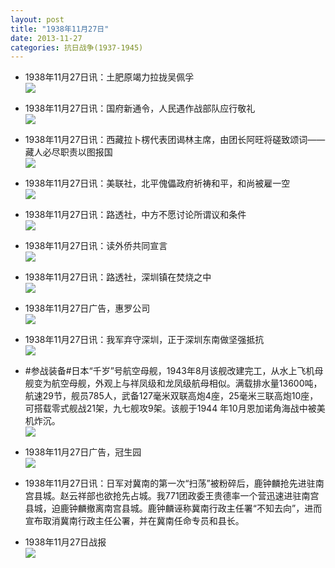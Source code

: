 ```yaml
---
layout: post
title: "1938年11月27日"
date: 2013-11-27
categories: 抗日战争(1937-1945)
---
```


<meta name="referrer" content="no-referrer" />

- 1938年11月27日讯：土肥原竭力拉拢吴佩孚 <br/><img src="https://ww3.sinaimg.cn/large/aca367d8jw1eazzd2tdfwj20cs0hjwhe.jpg" />

- 1938年11月27日讯：国府新通令，人民遇作战部队应行敬礼 <br/><img src="https://ww3.sinaimg.cn/large/aca367d8jw1eazxmomb7ij207q05s74z.jpg" />

- 1938年11月27日讯：西藏拉卜楞代表团谒林主席，由团长阿旺将磋致颂词——藏人必尽职责以图报国 <br/><img src="https://ww1.sinaimg.cn/large/aca367d8jw1eazvw913hfj20cs0k3djr.jpg" />

- 1938年11月27日讯：美联社，北平傀儡政府祈祷和平，和尚被雇一空 <br/><img src="https://ww1.sinaimg.cn/large/aca367d8jw1eazu5tfq4gj208a05x74v.jpg" />

- 1938年11月27日讯：路透社，中方不愿讨论所谓议和条件 <br/><img src="https://ww2.sinaimg.cn/large/aca367d8jw1eazqoyc4bdj205u0hd765.jpg" />

- 1938年11月27日讯：读外侨共同宣言 <br/><img src="https://ww4.sinaimg.cn/large/aca367d8jw1eazn8340qcj20cs0p8aiq.jpg" />

- 1938年11月27日讯：路透社，深圳镇在焚烧之中 <br/><img src="https://ww1.sinaimg.cn/large/aca367d8jw1eazi0rtdj7j20cs0njtcs.jpg" />

- 1938年11月27日广告，惠罗公司 <br/><img src="https://ww3.sinaimg.cn/large/aca367d8jw1eazgabizndj20ap0h8acs.jpg" />

- 1938年11月27日讯：我军弃守深圳，正于深圳东南做坚强抵抗 <br/><img src="https://ww4.sinaimg.cn/large/aca367d8jw1eazejwhs14j20cs0v8n2v.jpg" />

- #参战装备#日本“千岁”号航空母舰，1943年8月该舰改建完工，从水上飞机母舰变为航空母舰，外观上与祥凤级和龙凤级航母相似。满载排水量13600吨，航速29节，舰员785人，武备127毫米双联高炮4座，25毫米三联高炮10座，可搭载零式舰战21架，九七舰攻9架。该舰于1944 年10月恩加诺角海战中被美机炸沉。  <br/><img src="https://ww1.sinaimg.cn/large/aca367d8jw1eazcj0wccnj20m70cy3zv.jpg" />

- 1938年11月27日广告，冠生园 <br/><img src="https://ww1.sinaimg.cn/large/aca367d8jw1eazb3v2g86j20kk0gvafj.jpg" />

- 1938年11月27日讯：日军对冀南的第一次“扫荡”被粉碎后，鹿钟麟抢先进驻南宫县城。赵云祥部也欲抢先占城。我771团政委王贵德率一个营迅速进驻南宫县城，迫鹿钟麟撤离南宫县城。鹿钟麟诬称冀南行政主任署“不知去向”，进而宣布取消冀南行政主任公署，并在冀南任命专员和县长。 

- 1938年11月27日战报 <br/><img src="https://ww3.sinaimg.cn/large/aca367d8jw1eaz7myd3l9j20cs141wnj.jpg" />

